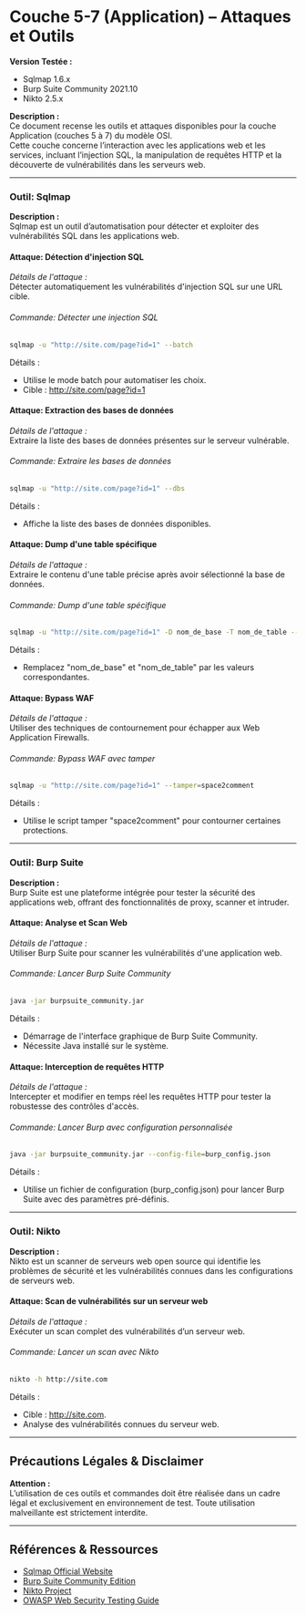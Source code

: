 # Couche 5-7 (Application) – Attaques et Outils

**Version Testée :**
- Sqlmap 1.6.x
- Burp Suite Community 2021.10
- Nikto 2.5.x

**Description :**  
Ce document recense les outils et attaques disponibles pour la couche Application (couches 5 à 7) du modèle OSI.  
Cette couche concerne l’interaction avec les applications web et les services, incluant l’injection SQL, la manipulation de requêtes HTTP et la découverte de vulnérabilités dans les serveurs web.  

---

### Outil: Sqlmap
**Description :**  
Sqlmap est un outil d’automatisation pour détecter et exploiter des vulnérabilités SQL dans les applications web.

#### Attaque: Détection d'injection SQL
*Détails de l'attaque :*  
Détecter automatiquement les vulnérabilités d'injection SQL sur une URL cible.

###### Commande: Détecter une injection SQL
```bash
sqlmap -u "http://site.com/page?id=1" --batch
```
Détails :
- Utilise le mode batch pour automatiser les choix.
- Cible : http://site.com/page?id=1

#### Attaque: Extraction des bases de données
*Détails de l'attaque :*  
Extraire la liste des bases de données présentes sur le serveur vulnérable.

###### Commande: Extraire les bases de données
```bash
sqlmap -u "http://site.com/page?id=1" --dbs
```
Détails :
- Affiche la liste des bases de données disponibles.

#### Attaque: Dump d'une table spécifique
*Détails de l'attaque :*  
Extraire le contenu d'une table précise après avoir sélectionné la base de données.

###### Commande: Dump d'une table spécifique
```bash
sqlmap -u "http://site.com/page?id=1" -D nom_de_base -T nom_de_table --dump
```
Détails :
- Remplacez "nom_de_base" et "nom_de_table" par les valeurs correspondantes.

#### Attaque: Bypass WAF
*Détails de l'attaque :*  
Utiliser des techniques de contournement pour échapper aux Web Application Firewalls.

###### Commande: Bypass WAF avec tamper
```bash
sqlmap -u "http://site.com/page?id=1" --tamper=space2comment
```
Détails :
- Utilise le script tamper "space2comment" pour contourner certaines protections.

---

### Outil: Burp Suite
**Description :**  
Burp Suite est une plateforme intégrée pour tester la sécurité des applications web, offrant des fonctionnalités de proxy, scanner et intruder.

#### Attaque: Analyse et Scan Web
*Détails de l'attaque :*  
Utiliser Burp Suite pour scanner les vulnérabilités d'une application web.

###### Commande: Lancer Burp Suite Community
```bash
java -jar burpsuite_community.jar
```
Détails :
- Démarrage de l'interface graphique de Burp Suite Community.
- Nécessite Java installé sur le système.

#### Attaque: Interception de requêtes HTTP
*Détails de l'attaque :*  
Intercepter et modifier en temps réel les requêtes HTTP pour tester la robustesse des contrôles d'accès.

###### Commande: Lancer Burp avec configuration personnalisée
```bash
java -jar burpsuite_community.jar --config-file=burp_config.json
```
Détails :
- Utilise un fichier de configuration (burp_config.json) pour lancer Burp Suite avec des paramètres pré-définis.

---

### Outil: Nikto
**Description :**  
Nikto est un scanner de serveurs web open source qui identifie les problèmes de sécurité et les vulnérabilités connues dans les configurations de serveurs web.

#### Attaque: Scan de vulnérabilités sur un serveur web
*Détails de l'attaque :*  
Exécuter un scan complet des vulnérabilités d’un serveur web.

###### Commande: Lancer un scan avec Nikto
```bash
nikto -h http://site.com
```
Détails :
- Cible : http://site.com.
- Analyse des vulnérabilités connues du serveur web.

---

## Précautions Légales & Disclaimer
**Attention :**  
L’utilisation de ces outils et commandes doit être réalisée dans un cadre légal et exclusivement en environnement de test. Toute utilisation malveillante est strictement interdite.

---

## Références & Ressources
- [Sqlmap Official Website](https://sqlmap.org/)
- [Burp Suite Community Edition](https://portswigger.net/burp/communitydownload)
- [Nikto Project](https://cirt.net/Nikto2)
- [OWASP Web Security Testing Guide](https://owasp.org/www-project-web-security-testing-guide/)
```